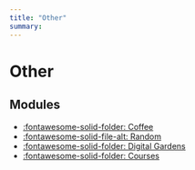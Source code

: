 ```yaml
---
title: "Other"
summary:
---
```


Other
===

Modules
---

- [:fontawesome-solid-folder: Coffee](coffee/index.md)
- [:fontawesome-solid-file-alt: Random](01_random.md)
- [:fontawesome-solid-folder: Digital Gardens](digital-gardens/index.md)
- [:fontawesome-solid-folder: Courses](courses/index.md)
